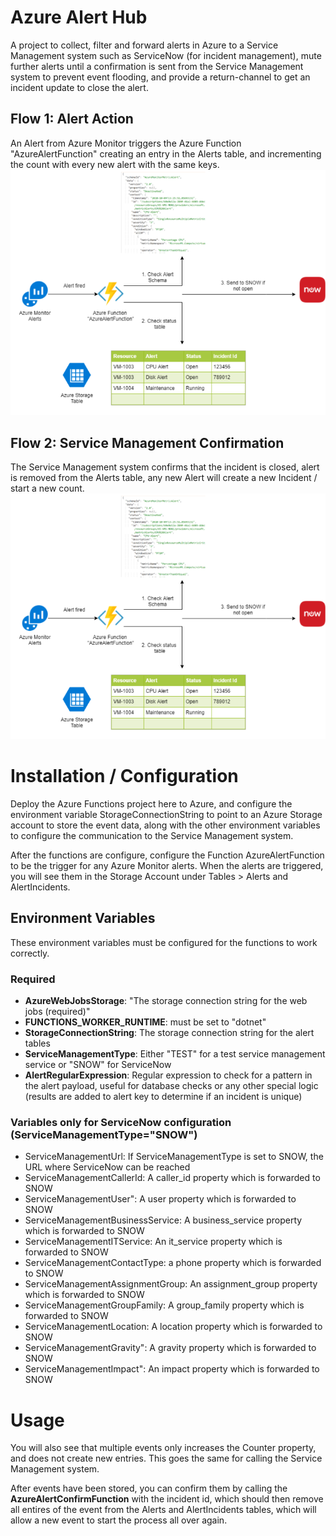 # Azure Alert Hub
A project to collect, filter and forward alerts in Azure to a Service Management system such as ServiceNow (for incident management), mute further alerts until a confirmation is sent from the Service Management system to prevent event flooding, and provide a return-channel to get an incident update to close the alert.

## Flow 1: Alert Action
An Alert from Azure Monitor triggers the Azure Function "AzureAlertFunction" creating an entry in the Alerts table, and incrementing the count with every new alert with the same keys.
![Alert Flow 1](img/AlertFlow1.png "text")

## Flow 2: Service Management Confirmation
The Service Management system confirms that the incident is closed, alert is removed from the Alerts table, any new Alert will create a new Incident / start a new count.
![Alert Flow 2](img/AlertFlow1.png "text")

# Installation / Configuration
Deploy the Azure Functions project here to Azure, and configure the environment variable StorageConnectionString to point to an Azure Storage account to store the event data, along with the other environment variables to configure the communication to the Service Management system.

After the functions are configure, configure the Function AzureAlertFunction to be the trigger for any Azure Monitor alerts.  When the alerts are triggered, you will see them in the Storage Account under Tables > Alerts and AlertIncidents.

## Environment Variables
These environment variables must be configured for the functions to work correctly.

### Required 

- **AzureWebJobsStorage**: "The storage connection string for the web jobs (required)"
- **FUNCTIONS_WORKER_RUNTIME**: must be set to "dotnet"
- **StorageConnectionString**: The storage connection string for the alert tables
- **ServiceManagementType**: Either "TEST" for a test service management service or "SNOW" for ServiceNow
- **AlertRegularExpression**: Regular expression to check for a pattern in the alert payload, useful for database checks or any other special logic (results are added to alert key to determine if an incident is unique)

### Variables only for ServiceNow configuration (ServiceManagementType="SNOW")
- ServiceManagementUrl: If ServiceManagementType is set to SNOW, the URL where ServiceNow can be reached
- ServiceManagementCallerId: A caller_id property which is forwarded to SNOW
- ServiceManagementUser": A user property which is forwarded to SNOW
- ServiceManagementBusinessService: A business_service property which is forwarded to SNOW
- ServiceManagementITService: An it_service property which is forwarded to SNOW
- ServiceManagementContactType: a phone property which is forwarded to SNOW
- ServiceManagementAssignmentGroup: An assignment_group property which is forwarded to SNOW
- ServiceManagementGroupFamily: A group_family property which is forwarded to SNOW
- ServiceManagementLocation: A location property which is forwarded to SNOW
- ServiceManagementGravity": A gravity property which is forwarded to SNOW
- ServiceManagementImpact": An impact property which is forwarded to SNOW

# Usage

You will also see that multiple events only increases the Counter property, and does not create new entries.  This goes the same for calling the Service Management system.

After events have been stored, you can confirm them by calling the **AzureAlertConfirmFunction** with the incident id, which should then remove all entires of the event from the Alerts and AlertIncidents tables, which will allow a new event to start the process all over again.

